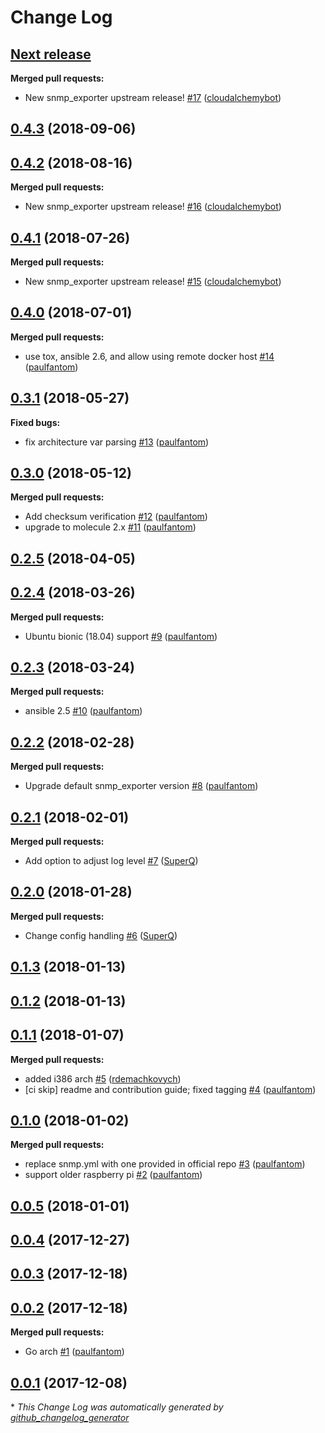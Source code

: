 # Change Log

## [**Next release**](https://galaxy.ansible.com/cloudalchemy/snmp-exporter)

**Merged pull requests:**

- New snmp\_exporter upstream release! [\#17](https://github.com/cloudalchemy/ansible-snmp-exporter/pull/17) ([cloudalchemybot](https://github.com/cloudalchemybot))

## [0.4.3](https://galaxy.ansible.com/cloudalchemy/snmp-exporter) (2018-09-06)
## [0.4.2](https://galaxy.ansible.com/cloudalchemy/snmp-exporter) (2018-08-16)
**Merged pull requests:**

- New snmp\_exporter upstream release! [\#16](https://github.com/cloudalchemy/ansible-snmp-exporter/pull/16) ([cloudalchemybot](https://github.com/cloudalchemybot))

## [0.4.1](https://galaxy.ansible.com/cloudalchemy/snmp-exporter) (2018-07-26)
**Merged pull requests:**

- New snmp\_exporter upstream release! [\#15](https://github.com/cloudalchemy/ansible-snmp-exporter/pull/15) ([cloudalchemybot](https://github.com/cloudalchemybot))

## [0.4.0](https://galaxy.ansible.com/cloudalchemy/snmp-exporter) (2018-07-01)
**Merged pull requests:**

- use tox, ansible 2.6, and allow using remote docker host [\#14](https://github.com/cloudalchemy/ansible-snmp-exporter/pull/14) ([paulfantom](https://github.com/paulfantom))

## [0.3.1](https://galaxy.ansible.com/cloudalchemy/snmp-exporter) (2018-05-27)
**Fixed bugs:**

- fix architecture var parsing [\#13](https://github.com/cloudalchemy/ansible-snmp-exporter/pull/13) ([paulfantom](https://github.com/paulfantom))

## [0.3.0](https://galaxy.ansible.com/cloudalchemy/snmp-exporter) (2018-05-12)
**Merged pull requests:**

- Add checksum verification [\#12](https://github.com/cloudalchemy/ansible-snmp-exporter/pull/12) ([paulfantom](https://github.com/paulfantom))
- upgrade to molecule 2.x [\#11](https://github.com/cloudalchemy/ansible-snmp-exporter/pull/11) ([paulfantom](https://github.com/paulfantom))

## [0.2.5](https://galaxy.ansible.com/cloudalchemy/snmp-exporter) (2018-04-05)
## [0.2.4](https://galaxy.ansible.com/cloudalchemy/snmp-exporter) (2018-03-26)
**Merged pull requests:**

- Ubuntu bionic \(18.04\) support [\#9](https://github.com/cloudalchemy/ansible-snmp-exporter/pull/9) ([paulfantom](https://github.com/paulfantom))

## [0.2.3](https://galaxy.ansible.com/cloudalchemy/snmp-exporter) (2018-03-24)
**Merged pull requests:**

- ansible 2.5 [\#10](https://github.com/cloudalchemy/ansible-snmp-exporter/pull/10) ([paulfantom](https://github.com/paulfantom))

## [0.2.2](https://galaxy.ansible.com/cloudalchemy/snmp-exporter) (2018-02-28)
**Merged pull requests:**

- Upgrade default snmp\_exporter version [\#8](https://github.com/cloudalchemy/ansible-snmp-exporter/pull/8) ([paulfantom](https://github.com/paulfantom))

## [0.2.1](https://galaxy.ansible.com/cloudalchemy/snmp-exporter) (2018-02-01)
**Merged pull requests:**

- Add option to adjust log level [\#7](https://github.com/cloudalchemy/ansible-snmp-exporter/pull/7) ([SuperQ](https://github.com/SuperQ))

## [0.2.0](https://galaxy.ansible.com/cloudalchemy/snmp-exporter) (2018-01-28)
**Merged pull requests:**

- Change config handling [\#6](https://github.com/cloudalchemy/ansible-snmp-exporter/pull/6) ([SuperQ](https://github.com/SuperQ))

## [0.1.3](https://galaxy.ansible.com/cloudalchemy/snmp-exporter) (2018-01-13)
## [0.1.2](https://galaxy.ansible.com/cloudalchemy/snmp-exporter) (2018-01-13)
## [0.1.1](https://galaxy.ansible.com/cloudalchemy/snmp-exporter) (2018-01-07)
**Merged pull requests:**

- added i386 arch [\#5](https://github.com/cloudalchemy/ansible-snmp-exporter/pull/5) ([rdemachkovych](https://github.com/rdemachkovych))
- \[ci skip\] readme and contribution guide; fixed tagging [\#4](https://github.com/cloudalchemy/ansible-snmp-exporter/pull/4) ([paulfantom](https://github.com/paulfantom))

## [0.1.0](https://galaxy.ansible.com/cloudalchemy/snmp-exporter) (2018-01-02)
**Merged pull requests:**

- replace snmp.yml with one provided in official repo [\#3](https://github.com/cloudalchemy/ansible-snmp-exporter/pull/3) ([paulfantom](https://github.com/paulfantom))
- support older raspberry pi [\#2](https://github.com/cloudalchemy/ansible-snmp-exporter/pull/2) ([paulfantom](https://github.com/paulfantom))

## [0.0.5](https://galaxy.ansible.com/cloudalchemy/snmp-exporter) (2018-01-01)
## [0.0.4](https://galaxy.ansible.com/cloudalchemy/snmp-exporter) (2017-12-27)
## [0.0.3](https://galaxy.ansible.com/cloudalchemy/snmp-exporter) (2017-12-18)
## [0.0.2](https://galaxy.ansible.com/cloudalchemy/snmp-exporter) (2017-12-18)
**Merged pull requests:**

- Go arch [\#1](https://github.com/cloudalchemy/ansible-snmp-exporter/pull/1) ([paulfantom](https://github.com/paulfantom))

## [0.0.1](https://galaxy.ansible.com/cloudalchemy/snmp-exporter) (2017-12-08)


\* *This Change Log was automatically generated by [github_changelog_generator](https://github.com/skywinder/Github-Changelog-Generator)*